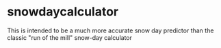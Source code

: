 # snowdaycalculator
This is intended to be a much more accurate snow day predictor than the classic "run of the mill" snow-day calculator
